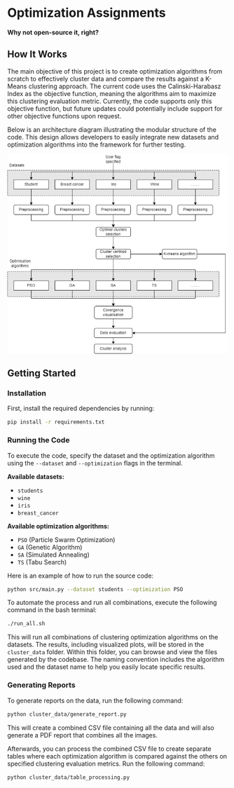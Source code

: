 # Optimization Assignments

**Why not open-source it, right?**

## How It Works

The main objective of this project is to create optimization algorithms from scratch to effectively cluster data and compare the results against a K-Means clustering approach. The current code uses the Calinski-Harabasz Index as the objective function, meaning the algorithms aim to maximize this clustering evaluation metric. Currently, the code supports only this objective function, but future updates could potentially include support for other objective functions upon request.

Below is an architecture diagram illustrating the modular structure of the code. This design allows developers to easily integrate new datasets and optimization algorithms into the framework for further testing.

![Optimization Architecture](Optimisation_architecture.drawio.png)

## Getting Started

### Installation

First, install the required dependencies by running:

```bash
pip install -r requirements.txt
```

### Running the Code

To execute the code, specify the dataset and the optimization algorithm using the `--dataset` and `--optimization` flags in the terminal.

**Available datasets:**
- `students`
- `wine`
- `iris`
- `breast_cancer`

**Available optimization algorithms:**
- `PSO` (Particle Swarm Optimization)
- `GA` (Genetic Algorithm)
- `SA` (Simulated Annealing)
- `TS` (Tabu Search)

Here is an example of how to run the source code:

```bash
python src/main.py --dataset students --optimization PSO
```

To automate the process and run all combinations, execute the following command in the bash terminal:

```bash
./run_all.sh
```

This will run all combinations of clustering optimization algorithms on the datasets. The results, including visualized plots, will be stored in the `cluster_data` folder. Within this folder, you can browse and view the files generated by the codebase. The naming convention includes the algorithm used and the dataset name to help you easily locate specific results.

### Generating Reports

To generate reports on the data, run the following command:

```bash
python cluster_data/generate_report.py
```

This will create a combined CSV file containing all the data and will also generate a PDF report that combines all the images.

Afterwards, you can process the combined CSV file to create separate tables where each optimization algorithm is compared against the others on specified clustering evaluation metrics. Run the following command:

```bash
python cluster_data/table_processing.py
```
